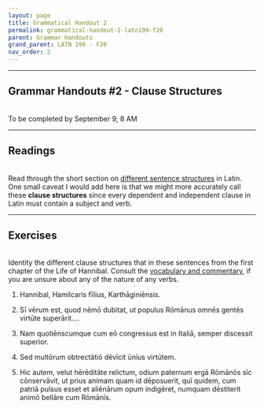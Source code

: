 ```yaml
---
layout: page
title: Grammatical Handout 2
permalink: grammatical-handout-2-latn199-f20
parent: Grammar Handouts
grand_parent: LATN 199 - F20
nav_order: 2
---
```

***

## Grammar Handouts #2 - Clause Structures
&nbsp;  
To be completed by September 9, 8 AM

***

## Readings
&nbsp;  
Read through the short section on [different sentence structures](https://lingualatina.github.io/textbook/presentation/02-verbs/sentence-structures/) in Latin. One small caveat I would add here is that we might more accurately call these **clause structures** since every dependent and independent clause in Latin must contain a subject and verb.

***

## Exercises
&nbsp;  
Identity the different clause structures that in these sentences from the first chapter of the Life of Hannibal. Consult the [vocabulary and commentary](http://dcc.dickinson.edu/nepos-hannibal/chapter-1), if you are unsure about any of the nature of any verbs.

1. Hannibal, Hamilcaris fīlius, Karthāginiēnsis.

2. Sī vērum est, quod nēmō dubitat, ut populus Rōmānus omnēs gentēs virtūte superārit....

3. Nam quotiēnscumque cum eō congressus est in Italiā, semper discessit superior.

4. Sed multōrum obtrectātiō dēvīcit ūnīus virtūtem.

5. Hic autem, velut hērēditāte relictum, odium paternum ergā Rōmānōs sīc cōnservāvit, ut prius animam quam id dēposuerit, quī quidem, cum patriā pulsus esset et aliēnārum opum indigēret, numquam dēstiterit animō bellāre cum Rōmānīs.
